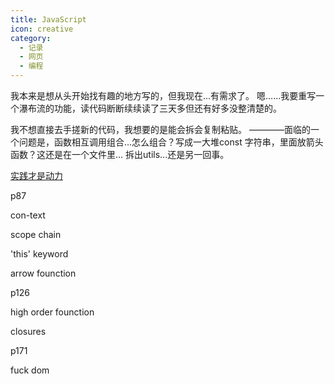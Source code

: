 ```yaml
---
title: JavaScript
icon: creative
category:
  - 记录
  - 网页
  - 编程
---
```


我本来是想从头开始找有趣的地方写的，但我现在...有需求了。
嗯......我要重写一个瀑布流的功能，读代码断断续续读了三天多但还有好多没整清楚的。

我不想直接去手搓新的代码，我想要的是能会拆会复制粘贴。
————面临的一个问题是，函数相互调用组合...怎么组合？写成一大堆const 字符串，里面放箭头函数？这还是在一个文件里...
拆出utils...还是另一回事。

[实践才是动力](vue-waterfall.md/#javascript)

p87

con-text

scope chain

'this' keyword

arrow founction

p126

high order founction

closures

p171

fuck dom
